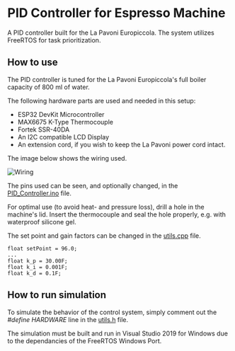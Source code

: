 # PID Controller for Espresso Machine

A PID controller built for the La Pavoni Europiccola.
The system utilizes FreeRTOS for task prioritization.

## How to use

The PID controller is tuned for the La Pavoni Europiccola's full boiler capacity of 800 ml of water.

The following hardware parts are used and needed in this setup:

* ESP32 DevKit Microcontroller
* MAX6675 K-Type Thermocouple
* Fortek SSR-40DA
* An I2C compatible LCD Display
* An extension cord, if you wish to keep the La Pavoni power cord intact.

The image below shows the wiring used.

![Wiring](https://github.com/andsji/la-pavoni-pid/raw/main/.readme/wiring.png)

The pins used can be seen, and optionally changed, in the [PID_Controller.ino](https://github.com/andsji/la-pavoni-pid/raw/main/PID_Controller/PID_Controller/PID_Controller.ino) file.

For optimal use (to avoid heat- and pressure loss), drill a hole in the machine's lid. Insert the thermocouple and seal the hole properly, e.g. with waterproof silicone gel.

The set point and gain factors can be changed in the [utils.cpp](https://github.com/andsji/la-pavoni-pid/raw/main/PID_Controller/PID_Controller/utils.cpp) file.

```
float setPoint = 96.0;
...
float k_p = 30.00F; 
float k_i = 0.001F; 
float k_d = 0.1F; 
```

## How to run simulation

To simulate the behavior of the control system, simply comment out the _#define HARDWARE_ line in the [utils.h](https://github.com/andsji/la-pavoni-pid/raw/main/PID_Controller/PID_Controller/utils.h) file.

The simulation must be built and run in Visual Studio 2019 for Windows due to the dependancies of the FreeRTOS Windows Port.